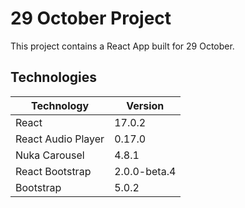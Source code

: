 # 29 October Project

This project contains a React App built for 29 October.

## Technologies

| Technology         | Version      |
| ------------------ | ------------ |
| React              | 17.0.2       |
| React Audio Player | 0.17.0       |
| Nuka Carousel      | 4.8.1        |
| React Bootstrap    | 2.0.0-beta.4 |
| Bootstrap          | 5.0.2        |
